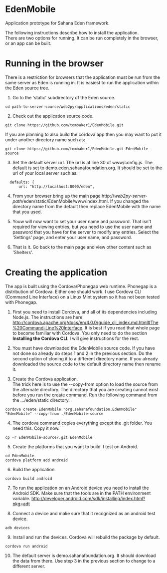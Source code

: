 **EdenMobile**
===========

Application prototype for Sahana Eden framework.

The following instructions describe how to install the application.  
There are two options for running.  It can be run completely in the browser, or an app can be built.  

**Running in the browser**
======================
There is a restriction for browsers that the application must be run from the same server as 
Eden is running in.  It is easiest to run the application within the Eden source tree.

1. Go to the 'static' subdirectory of the Eden source.
  ```
  cd path-to-server-source/web2py/applications/eden/static
  ```

2. Check out the application source code.
  ```
  git clone https://github.com/tombaker1/EdenMobile.git
  ```
If you are planning to also build the cordova app then you may want to put it 
under another directory name such as:
  ```
  git clone https://github.com/tombaker1/EdenMobile.git EdenMobile-source
  ```
3. Set the default server url.  The url is at line 30 of www/config.js.  The default is set to demo.eden.sahanafoundation.org.  It should be set to the url of your local server such as:
  ```
    defaults: {
        url: "http://localhost:8000/eden",
  ```

4. From your browser bring up the main page 
http://*web2py-server-path*/eden/static/EdenMobile/www/index.html.
If you changed the directory name from the default then replace EdenMobile with the name that you used.

5.  Youw will now want to set your user name and password.  That isn't required for viewing entries, but you need to use the user name and password that you have for the server to modify any entries.  Select the 'Settings' page, and enter your user name, and password. 

6. That is it.  Go back to the main page and view other content 
such as 'Shelters'.

**Creating the application**
======================
The app is built using the Cordova/Phonegap web runtime.  Phonegap is a distribution 
of Cordova.  Either one should work.  I use Cordova 
CLI (Command Line Interface) on a Linux Mint system so it has not been tested with Phonegap.

1. First you need to install Cordova, and all of its dependencies including Node.js.  The 
instructions are 
here: http://cordova.apache.org/docs/en/4.0.0/guide_cli_index.md.html#The%20Command-Line%20Interface.  It 
is best if you read that whole page to become familiar with Cordova.  You only need to do  the 
section **Installing the Cordova CLI**.  I will give instructions for the rest.

2. You must have downloaded the EdenMobile source code.  If you have not 
done so already do steps 1 and 2 in the previous section. Do the second option 
of cloning it to a different directory name.  If you already downloaded the source 
code to the default directory name then rename it.

3.  Create the Cordova application.  
The trick here is to use the --copy-from option to load the source from the alternate directory.  The 
directory that you are creating cannot exist before you run the create command.  Run the 
following command from the .../eden/static directory.  
  ```
  cordova create EdenMobile "org.sahanafoundation.EdenMobile" "EdenMobile" --copy-from ./EdenMobile-source
  ```

4.  The cordova command copies everything except the .git folder.  You need this.  Copy it now.
  ``` 
  cp -r EdenMobile-source/.git EdenMobile 
  ```

5.  Create the platforms that you want to build.  I test on Android.
  ``` 
  cd EdenMobile
  cordova platform add android 
  ```

6.  Build the application. 
  ``` 
  cordova build android 
  ```

7. To run the application on an Android device you need to install the Android SDK.  Make 
sure that the tools are in the PATH environment variable.
http://developer.android.com/sdk/installing/index.html?pkg=adt

8.  Connect a device and make sure that it recognized as an android test device.
  ``` 
  adb devices
  ```

9.  Install and run the devices.  Cordova will rebuild the package by default.
  ``` 
  cordova run android
  ```

10.  The default server is demo.sahanafoundation.org.  It should download the data from 
there.  Use step 3 in the previous
section to change to a different server.
